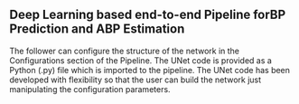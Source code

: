## Deep Learning based end-to-end Pipeline forBP Prediction and ABP Estimation
The follower can configure the structure of the network in the Configurations section of the Pipeline. The UNet code is provided as a Python (.py) file which is imported to the pipeline. The UNet code has been developed with flexibility so that the user can build the network just manipulating the configuration parameters.

